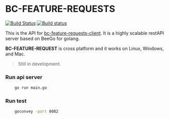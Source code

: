 # BC-FEATURE-REQUESTS

[![Build Status](https://travis-ci.org/kujtimiihoxha/bc-feature-requests.svg?branch=master)](https://travis-ci.org/kujtimiihoxha/bc-feature-requests)
[![Build status](https://ci.appveyor.com/api/projects/status/kaetcdk7u9j9tiji?svg=true)](https://ci.appveyor.com/project/kujtimiihoxha/bc-feature-requests)

This is the API for [bc-feature-requests-client](https://github.com/kujtimiihoxha/bc-feature-requests-client).
It is a highly scalable restAPI server based on BeeGo for golang.

**BC-FEATURE-REQUEST** is cross platform and it works on Linux, Windows, and Mac.
  
>Still in development.

### Run api server 
```bash
    go run main.go
```
### Run test 
```bash
    goconvey -port 8082
```